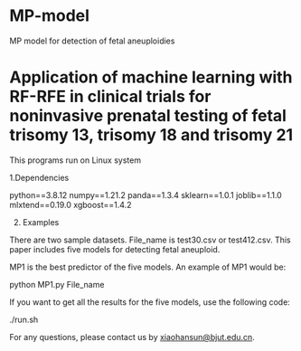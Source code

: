 # MP-model
MP model for detection of fetal aneuploidies
# Application of machine learning with RF-RFE in clinical trials for noninvasive prenatal testing of fetal trisomy 13, trisomy 18 and trisomy 21

This programs run on Linux system

1.Dependencies

  python==3.8.12
  numpy==1.21.2
  panda==1.3.4
  sklearn==1.0.1
  joblib==1.1.0
  mlxtend==0.19.0
  xgboost==1.4.2

2. Examples

There are two sample datasets. File_name is test30.csv or test412.csv. This paper includes five models for detecting fetal aneuploid.

MP1 is the best predictor of the five models. An example of MP1 would be:

python MP1.py File_name

If you want to get all the results for the five models, use the following code:

./run.sh


For any questions, please contact us by xiaohansun@bjut.edu.cn.
